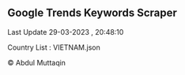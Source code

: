 

## Google Trends Keywords Scraper 
 
Last Update 29-03-2023 , 20:48:10

Country List :
VIETNAM.json



© Abdul Muttaqin 
